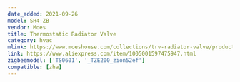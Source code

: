 ```yaml
---
date_added: 2021-09-26
model: SH4-ZB
vendor: Moes
title: Thermostatic Radiator Valve 
category: hvac
mlink: https://www.moeshouse.com/collections/trv-radiator-valve/products/zigbee-smart-thermostatic-radiator-valve-controller-trv-thermostat-tuya-temperature-voice-control-works-with-alexa-google-home?variant=31931364212817
link: https://www.aliexpress.com/item/1005001597475947.html
zigbeemodel: ['TS0601', '_TZE200_zion52ef']
compatible: [zha]
---
```




